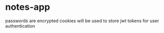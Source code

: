 # notes-app
passwords are encrypted
cookies will be used to store jwt tokens for user authentication
